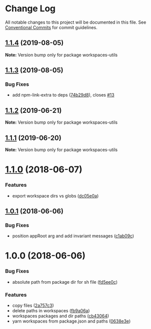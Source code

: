 # Change Log

All notable changes to this project will be documented in this file.
See [Conventional Commits](https://conventionalcommits.org) for commit guidelines.

<a name="1.1.4"></a>
## [1.1.4](https://github.com/projects/DavideDaniel/repos/oss-projects/compare/diff?targetBranch=refs%2Ftags%2Fworkspaces-utils@1.1.3&sourceBranch=refs%2Ftags%2Fworkspaces-utils@1.1.4) (2019-08-05)




**Note:** Version bump only for package workspaces-utils

<a name="1.1.3"></a>
## [1.1.3](https://github.com/projects/DavideDaniel/repos/oss-projects/compare/diff?targetBranch=refs%2Ftags%2Fworkspaces-utils@1.1.2&sourceBranch=refs%2Ftags%2Fworkspaces-utils@1.1.3) (2019-08-05)


### Bug Fixes

* add npm-link-extra to deps ([74b29d8](https://github.com/projects/DavideDaniel/repos/oss-projects/commits/74b29d8)), closes [#13](https://github.com/DavideDaniel/oss-projects/issues/13)




<a name="1.1.2"></a>
## [1.1.2](https://github.com/projects/DavideDaniel/repos/oss-projects/compare/diff?targetBranch=refs%2Ftags%2Fworkspaces-utils@1.1.1&sourceBranch=refs%2Ftags%2Fworkspaces-utils@1.1.2) (2019-06-21)




**Note:** Version bump only for package workspaces-utils

<a name="1.1.1"></a>
## [1.1.1](https://github.com/projects/DavideDaniel/repos/oss-projects/compare/diff?targetBranch=refs%2Ftags%2Fworkspaces-utils@1.1.0&sourceBranch=refs%2Ftags%2Fworkspaces-utils@1.1.1) (2019-06-20)




**Note:** Version bump only for package workspaces-utils

<a name="1.1.0"></a>
# [1.1.0](https://github.com/projects/DavideDaniel/repos/oss-projects/compare/diff?targetBranch=refs%2Ftags%2Fworkspaces-utils@1.0.1&sourceBranch=refs%2Ftags%2Fworkspaces-utils@1.1.0) (2018-06-07)


### Features

* export workspace dirs vs globs ([dc05e0a](https://github.com/projects/DavideDaniel/repos/oss-projects/commits/dc05e0a))




<a name="1.0.1"></a>
## [1.0.1](https://github.com/projects/DavideDaniel/repos/oss-projects/compare/diff?targetBranch=refs%2Ftags%2Fworkspaces-utils@1.0.0&sourceBranch=refs%2Ftags%2Fworkspaces-utils@1.0.1) (2018-06-06)


### Bug Fixes

* position appRoot arg and add invariant messages ([c1ab09c](https://github.com/projects/DavideDaniel/repos/oss-projects/commits/c1ab09c))




<a name="1.0.0"></a>
# 1.0.0 (2018-06-06)


### Bug Fixes

* absolute path from package dir for sh file ([fd5ee0c](https://github.com/projects/DavideDaniel/repos/oss-projects/commits/fd5ee0c))


### Features

* copy files ([2a757c3](https://github.com/projects/DavideDaniel/repos/oss-projects/commits/2a757c3))
* delete paths in workspaces ([fb9a06a](https://github.com/projects/DavideDaniel/repos/oss-projects/commits/fb9a06a))
* workspaces packages and dir paths ([cb43064](https://github.com/projects/DavideDaniel/repos/oss-projects/commits/cb43064))
* yarn workspaces from package.json and paths ([0638e3e](https://github.com/projects/DavideDaniel/repos/oss-projects/commits/0638e3e))

